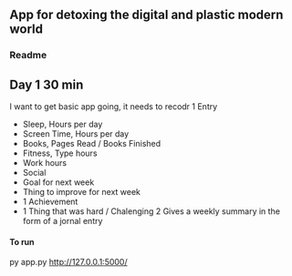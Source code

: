 ## App for detoxing the digital and plastic modern world

### Readme 

## Day 1 30 min

I want to get basic app going, it needs to recodr
1 Entry
- Sleep, Hours per day
- Screen Time, Hours per day
- Books, Pages Read / Books Finished
- Fitness, Type hours 
- Work hours
- Social
- Goal for next week
- Thing to improve for next week
- 1 Achievement
- 1 Thing that was hard / Chalenging
2 Gives a weekly summary in the form of a jornal entry


#### To run
 py app.py
 http://127.0.0.1:5000/